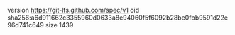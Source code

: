 version https://git-lfs.github.com/spec/v1
oid sha256:a6d911662c3355960d0633a8e94060f5f6092b28be0fbb9591d22e96d741c649
size 1439
